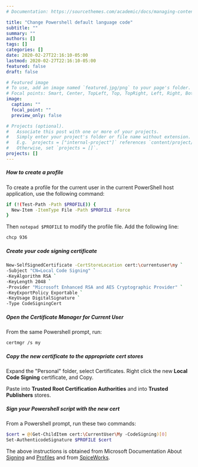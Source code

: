 ```yaml
---
# Documentation: https://sourcethemes.com/academic/docs/managing-content/

title: "Change Powershell default language code"
subtitle: ""
summary: ""
authors: []
tags: []
categories: []
date: 2020-02-27T22:16:10-05:00
lastmod: 2020-02-27T22:16:10-05:00
featured: false
draft: false

# Featured image
# To use, add an image named `featured.jpg/png` to your page's folder.
# Focal points: Smart, Center, TopLeft, Top, TopRight, Left, Right, BottomLeft, Bottom, BottomRight.
image:
  caption: ""
  focal_point: ""
  preview_only: false

# Projects (optional).
#   Associate this post with one or more of your projects.
#   Simply enter your project's folder or file name without extension.
#   E.g. `projects = ["internal-project"]` references `content/project/deep-learning/index.md`.
#   Otherwise, set `projects = []`.
projects: []
---
```

##### How to create a profile

To create a profile for the current user in the current PowerShell host application, use the following command:

``` bash
if (!(Test-Path -Path $PROFILE)) {
  New-Item -ItemType File -Path $PROFILE -Force
}
```

Then `notepad $PROFILE` to modify the profile file. Add the following line:

``` bash
chcp 936
```

##### Create your code signing certificate

``` bash
New-SelfSignedCertificate -CertStoreLocation cert:\currentuser\my `
-Subject "CN=Local Code Signing" `
-KeyAlgorithm RSA `
-KeyLength 2048 `
-Provider "Microsoft Enhanced RSA and AES Cryptographic Provider" `
-KeyExportPolicy Exportable `
-KeyUsage DigitalSignature `
-Type CodeSigningCert
```

##### Open the Certificate Manager for Current User

From the same Powershell prompt, run:

``` bash
certmgr /s my
```

##### Copy the new certificate to the appropriate cert stores

Expand the "Personal" folder, select Certificates. Right click the new **Local Code Signing** certificate, and Copy.

Paste into **Trusted Root Certification Authorities** and into **Trusted Publishers** stores.

##### Sign your Powershell script with the new cert

From a Powershell prompt, run these two commands:

```bash
$cert = @(Get-ChildItem cert:\CurrentUser\My -CodeSigning)[0]
Set-AuthenticodeSignature $PROFILE $cert
```

The above instructions is obtained from Microsoft Documentation About [Signing](https://docs.microsoft.com/en-us/powershell/module/microsoft.powershell.core/about/about_signing?view=powershell-7) and [Profiles](https://docs.microsoft.com/en-us/powershell/module/microsoft.powershell.core/about/about_profiles?view=powershell-7) and from [SpiceWorks](https://community.spiceworks.com/how_to/153255-windows-10-signing-a-powershell-script-with-a-self-signed-certificate).

